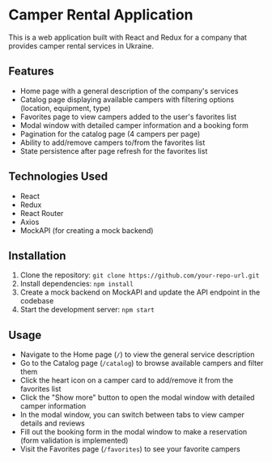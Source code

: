 # Camper Rental Application

This is a web application built with React and Redux for a company that provides
camper rental services in Ukraine.

## Features

- Home page with a general description of the company's services
- Catalog page displaying available campers with filtering options (location,
  equipment, type)
- Favorites page to view campers added to the user's favorites list
- Modal window with detailed camper information and a booking form
- Pagination for the catalog page (4 campers per page)
- Ability to add/remove campers to/from the favorites list
- State persistence after page refresh for the favorites list

## Technologies Used

- React
- Redux
- React Router
- Axios
- MockAPI (for creating a mock backend)

## Installation

1. Clone the repository: `git clone https://github.com/your-repo-url.git`
2. Install dependencies: `npm install`
3. Create a mock backend on MockAPI and update the API endpoint in the codebase
4. Start the development server: `npm start`

## Usage

- Navigate to the Home page (`/`) to view the general service description
- Go to the Catalog page (`/catalog`) to browse available campers and filter
  them
- Click the heart icon on a camper card to add/remove it from the favorites list
- Click the "Show more" button to open the modal window with detailed camper
  information
- In the modal window, you can switch between tabs to view camper details and
  reviews
- Fill out the booking form in the modal window to make a reservation (form
  validation is implemented)
- Visit the Favorites page (`/favorites`) to see your favorite campers
